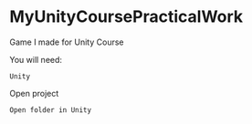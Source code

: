 # MyUnityCoursePracticalWork
Game I made for Unity Course

You will need:
```
Unity
```


Open project
```
Open folder in Unity
```
